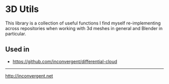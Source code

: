 # 3D Utils

This library is a collection of useful functions I find myself re-implementing
across repositories when working with 3d meshes in general and Blender in
particular.

## Used in

*    https://github.com/inconvergent/differential-cloud

-----------
http://inconvergent.net

